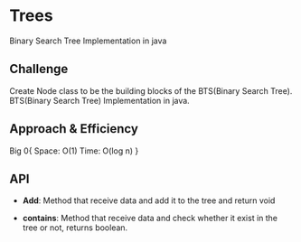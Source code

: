 # Trees
<!-- Short summary or background information -->

Binary Search Tree Implementation in java

## Challenge
<!-- Description of the challenge -->
Create Node class to be the building blocks of the BTS(Binary Search Tree).
BTS(Binary Search Tree) Implementation in java.

## Approach & Efficiency
<!-- What approach did you take? Why? What is the Big O space/time for this approach? -->
Big 0{
  Space: O(1)
  Time: O(log n)
}
## API
<!-- Description of each method publicly available in each of your trees -->

- **Add**:
Method that receive data and add it to the tree and return void

- **contains**:
Method that receive data and check whether it exist in the tree or not, returns boolean.
